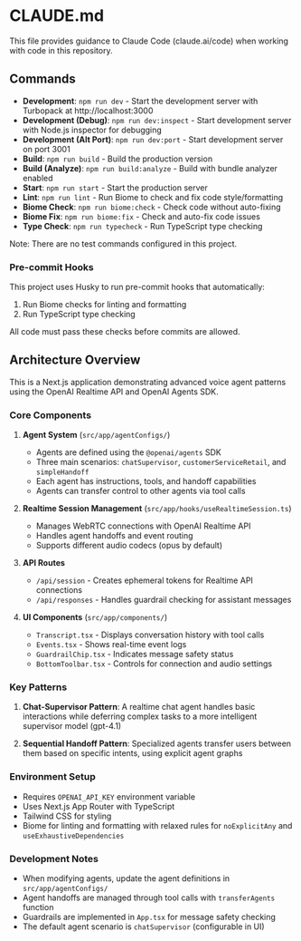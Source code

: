 # CLAUDE.md

This file provides guidance to Claude Code (claude.ai/code) when working with code in this repository.

## Commands

- **Development**: `npm run dev` - Start the development server with Turbopack at http://localhost:3000
- **Development (Debug)**: `npm run dev:inspect` - Start development server with Node.js inspector for debugging
- **Development (Alt Port)**: `npm run dev:port` - Start development server on port 3001
- **Build**: `npm run build` - Build the production version
- **Build (Analyze)**: `npm run build:analyze` - Build with bundle analyzer enabled
- **Start**: `npm run start` - Start the production server
- **Lint**: `npm run lint` - Run Biome to check and fix code style/formatting
- **Biome Check**: `npm run biome:check` - Check code without auto-fixing
- **Biome Fix**: `npm run biome:fix` - Check and auto-fix code issues
- **Type Check**: `npm run typecheck` - Run TypeScript type checking

Note: There are no test commands configured in this project.

### Pre-commit Hooks

This project uses Husky to run pre-commit hooks that automatically:
1. Run Biome checks for linting and formatting
2. Run TypeScript type checking

All code must pass these checks before commits are allowed.

## Architecture Overview

This is a Next.js application demonstrating advanced voice agent patterns using the OpenAI Realtime API and OpenAI Agents SDK.

### Core Components

1. **Agent System** (`src/app/agentConfigs/`)
   - Agents are defined using the `@openai/agents` SDK
   - Three main scenarios: `chatSupervisor`, `customerServiceRetail`, and `simpleHandoff`
   - Each agent has instructions, tools, and handoff capabilities
   - Agents can transfer control to other agents via tool calls

2. **Realtime Session Management** (`src/app/hooks/useRealtimeSession.ts`)
   - Manages WebRTC connections with OpenAI Realtime API
   - Handles agent handoffs and event routing
   - Supports different audio codecs (opus by default)

3. **API Routes**
   - `/api/session` - Creates ephemeral tokens for Realtime API connections
   - `/api/responses` - Handles guardrail checking for assistant messages

4. **UI Components** (`src/app/components/`)
   - `Transcript.tsx` - Displays conversation history with tool calls
   - `Events.tsx` - Shows real-time event logs
   - `GuardrailChip.tsx` - Indicates message safety status
   - `BottomToolbar.tsx` - Controls for connection and audio settings

### Key Patterns

1. **Chat-Supervisor Pattern**: A realtime chat agent handles basic interactions while deferring complex tasks to a more intelligent supervisor model (gpt-4.1)

2. **Sequential Handoff Pattern**: Specialized agents transfer users between them based on specific intents, using explicit agent graphs

### Environment Setup

- Requires `OPENAI_API_KEY` environment variable
- Uses Next.js App Router with TypeScript
- Tailwind CSS for styling
- Biome for linting and formatting with relaxed rules for `noExplicitAny` and `useExhaustiveDependencies`

### Development Notes

- When modifying agents, update the agent definitions in `src/app/agentConfigs/`
- Agent handoffs are managed through tool calls with `transferAgents` function
- Guardrails are implemented in `App.tsx` for message safety checking
- The default agent scenario is `chatSupervisor` (configurable in UI)
